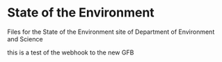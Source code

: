 # State of the Environment

Files for the State of the Environment site of Department of Environment and Science

this is a test of the webhook to the new GFB

